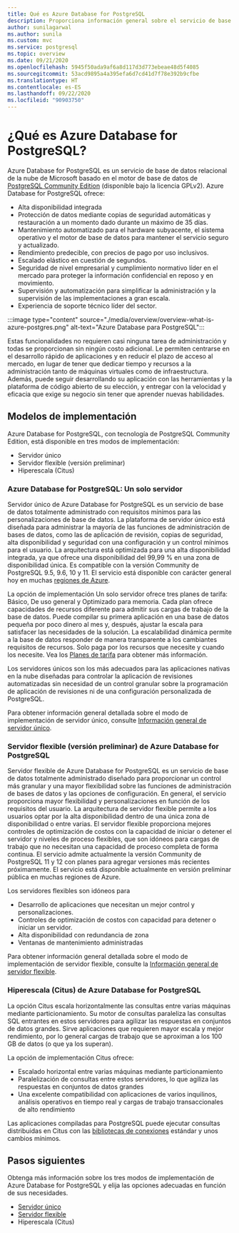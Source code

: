 ```yaml
---
title: Qué es Azure Database for PostgreSQL
description: Proporciona información general sobre el servicio de base de datos relacional de Azure Database for PostgreSQL en el contexto de un servidor flexible.
author: sunilagarwal
ms.author: sunila
ms.custom: mvc
ms.service: postgresql
ms.topic: overview
ms.date: 09/21/2020
ms.openlocfilehash: 5945f50ada9af6a8d117d3d773ebeae48d5f4085
ms.sourcegitcommit: 53acd9895a4a395efa6d7cd41d7f78e392b9cfbe
ms.translationtype: HT
ms.contentlocale: es-ES
ms.lasthandoff: 09/22/2020
ms.locfileid: "90903750"
---
```

# <a name="what-is-azure-database-for-postgresql"></a>¿Qué es Azure Database for PostgreSQL?

Azure Database for PostgreSQL es un servicio de base de datos relacional de la nube de Microsoft basado en el motor de base de datos de [PostgreSQL Community Edition](https://www.postgresql.org/) (disponible bajo la licencia GPLv2). Azure Database for PostgreSQL ofrece:

- Alta disponibilidad integrada
- Protección de datos mediante copias de seguridad automáticas y restauración a un momento dado durante un máximo de 35 días.
- Mantenimiento automatizado para el hardware subyacente, el sistema operativo y el motor de base de datos para mantener el servicio seguro y actualizado.
- Rendimiento predecible, con precios de pago por uso inclusivos.
- Escalado elástico en cuestión de segundos.
- Seguridad de nivel empresarial y cumplimiento normativo líder en el mercado para proteger la información confidencial en reposo y en movimiento.
- Supervisión y automatización para simplificar la administración y la supervisión de las implementaciones a gran escala.
- Experiencia de soporte técnico líder del sector.

 :::image type="content" source="./media/overview/overview-what-is-azure-postgres.png" alt-text="Azure Database para PostgreSQL":::

Estas funcionalidades no requieren casi ninguna tarea de administración y todas se proporcionan sin ningún costo adicional. Le permiten centrarse en el desarrollo rápido de aplicaciones y en reducir el plazo de acceso al mercado, en lugar de tener que dedicar tiempo y recursos a la administración tanto de máquinas virtuales como de infraestructura. Además, puede seguir desarrollando su aplicación con las herramientas y la plataforma de código abierto de su elección, y entregar con la velocidad y eficacia que exige su negocio sin tener que aprender nuevas habilidades.

## <a name="deployment-models"></a>Modelos de implementación

Azure Database for PostgreSQL, con tecnología de PostgreSQL Community Edition, está disponible en tres modos de implementación:

- Servidor único
- Servidor flexible (versión preliminar)
- Hiperescala (Citus)

### <a name="azure-database-for-postgresql---single-server"></a>Azure Database for PostgreSQL: Un solo servidor

Servidor único de Azure Database for PostgreSQL es un servicio de base de datos totalmente administrado con requisitos mínimos para las personalizaciones de base de datos. La plataforma de servidor único está diseñada para administrar la mayoría de las funciones de administración de bases de datos, como las de aplicación de revisión, copias de seguridad, alta disponibilidad y seguridad con una configuración y un control mínimos para el usuario. La arquitectura está optimizada para una alta disponibilidad integrada, ya que ofrece una disponibilidad del 99,99 % en una zona de disponibilidad única. Es compatible con la versión Community de PostgreSQL 9.5, 9.6, 10 y 11. El servicio está disponible con carácter general hoy en muchas [regiones de Azure](https://azure.microsoft.com/global-infrastructure/services/).

La opción de implementación Un solo servidor ofrece tres planes de tarifa: Básico, De uso general y Optimizado para memoria. Cada plan ofrece capacidades de recursos diferente para admitir sus cargas de trabajo de la base de datos. Puede compilar su primera aplicación en una base de datos pequeña por poco dinero al mes y, después, ajustar la escala para satisfacer las necesidades de la solución. La escalabilidad dinámica permite a la base de datos responder de manera transparente a los cambiantes requisitos de recursos. Solo paga por los recursos que necesite y cuando los necesite. Vea los [Planes de tarifa](https://docs.microsoft.com/azure/postgresql/concepts-pricing-tiers) para obtener más información.

Los servidores únicos son los más adecuados para las aplicaciones nativas en la nube diseñadas para controlar la aplicación de revisiones automatizadas sin necesidad de un control granular sobre la programación de aplicación de revisiones ni de una configuración personalizada de PostgreSQL.

Para obtener información general detallada sobre el modo de implementación de servidor único, consulte [Información general de servidor único](./overview-single-server.md).

### <a name="azure-database-for-postgresql---flexible-server-preview"></a>Servidor flexible (versión preliminar) de Azure Database for PostgreSQL

Servidor flexible de Azure Database for PostgreSQL es un servicio de base de datos totalmente administrado diseñado para proporcionar un control más granular y una mayor flexibilidad sobre las funciones de administración de bases de datos y las opciones de configuración. En general, el servicio proporciona mayor flexibilidad y personalizaciones en función de los requisitos del usuario. La arquitectura de servidor flexible permite a los usuarios optar por la alta disponibilidad dentro de una única zona de disponibilidad o entre varias. El servidor flexible proporciona mejores controles de optimización de costos con la capacidad de iniciar o detener el servidor y niveles de proceso flexibles, que son idóneos para cargas de trabajo que no necesitan una capacidad de proceso completa de forma continua. El servicio admite actualmente la versión Community de PostgreSQL 11 y 12 con planes para agregar versiones más recientes próximamente. El servicio está disponible actualmente en versión preliminar pública en muchas regiones de Azure.

Los servidores flexibles son idóneos para

- Desarrollo de aplicaciones que necesitan un mejor control y personalizaciones.
- Controles de optimización de costos con capacidad para detener o iniciar un servidor.
- Alta disponibilidad con redundancia de zona
- Ventanas de mantenimiento administradas
  
Para obtener información general detallada sobre el modo de implementación de servidor flexible, consulte la [Información general de servidor flexible](./flexible-server/overview.md).

### <a name="azure-database-for-postgresql--hyperscale-citus"></a>Hiperescala (Citus) de Azure Database for PostgreSQL

La opción Citus escala horizontalmente las consultas entre varias máquinas mediante particionamiento. Su motor de consultas paraleliza las consultas SQL entrantes en estos servidores para agilizar las respuestas en conjuntos de datos grandes. Sirve aplicaciones que requieren mayor escala y mejor rendimiento, por lo general cargas de trabajo que se aproximan a los 100 GB de datos (o que ya los superan).

La opción de implementación Citus ofrece:

- Escalado horizontal entre varias máquinas mediante particionamiento
- Paralelización de consultas entre estos servidores, lo que agiliza las respuestas en conjuntos de datos grandes
- Una excelente compatibilidad con aplicaciones de varios inquilinos, análisis operativos en tiempo real y cargas de trabajo transaccionales de alto rendimiento
  
Las aplicaciones compiladas para PostgreSQL puede ejecutar consultas distribuidas en Citus con las [bibliotecas de conexiones](https://docs.microsoft.com/azure/postgresql/concepts-connection-libraries) estándar y unos cambios mínimos.

## <a name="next-steps"></a>Pasos siguientes

Obtenga más información sobre los tres modos de implementación de Azure Database for PostgreSQL y elija las opciones adecuadas en función de sus necesidades.

- [Servidor único](./overview-single-server.md)
- [Servidor flexible](./flexible-server/overview.md)
- Hiperescala (Citus)
